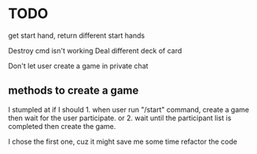 # TODO

get start hand, return different start hands

Destroy cmd isn't working
Deal different deck of card

Don't let user create a game in private chat

## methods to create a game

I stumpled at if I should 1. when user run "/start" command, create a game then wait for the user participate. or 2. wait until the participant list is completed then create the game.

I chose the first one, cuz it might save me some time refactor the code
